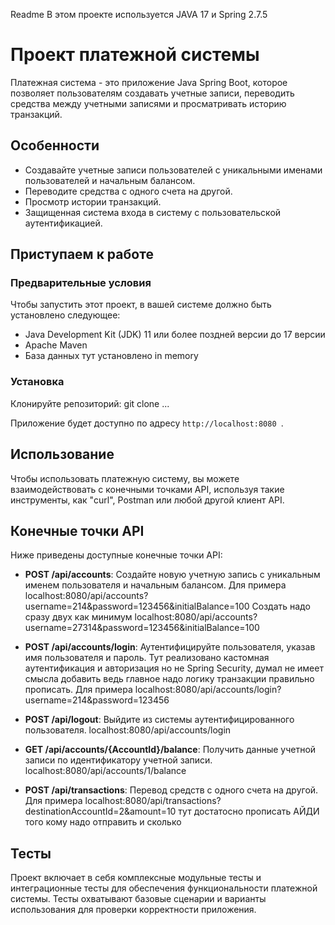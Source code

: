 Readme
В этом проекте используется JAVA 17 и Spring 2.7.5
# Проект платежной системы
Платежная система - это приложение Java Spring Boot, которое позволяет пользователям создавать учетные записи, переводить средства между учетными записями и просматривать историю транзакций.

## Особенности
- Создавайте учетные записи пользователей с уникальными именами пользователей и начальным балансом.
- Переводите средства с одного счета на другой.
- Просмотр истории транзакций.
- Защищенная система входа в систему с пользовательской аутентификацией.

## Приступаем к работе

### Предварительные условия

Чтобы запустить этот проект, в вашей системе должно быть установлено следующее:

- Java Development Kit (JDK) 11 или более поздней версии до 17 версии
- Apache Maven
- База данных тут установлено in memory

### Установка

Клонируйте репозиторий:
git clone ...

Приложение будет доступно по адресу `http://localhost:8080 `.

## Использование

Чтобы использовать платежную систему, вы можете взаимодействовать с конечными точками API, используя такие инструменты, как "curl", Postman или любой другой клиент API.

## Конечные точки API

Ниже приведены доступные конечные точки API:

- **POST /api/accounts**: Создайте новую учетную запись с уникальным именем пользователя и начальным балансом. Для примера localhost:8080/api/accounts?username=214&password=123456&initialBalance=100
Создать надо сразу двух как минимум
localhost:8080/api/accounts?username=27314&password=123456&initialBalance=100

- **POST /api/accounts/login**: Аутентифицируйте пользователя, указав имя пользователя и пароль.
Тут реализовано кастомная аутентификация и авторизация но не Spring Security, думал не имеет смысла добавить ведь главное надо логику транзакции правильно прописать. Для примера localhost:8080/api/accounts/login?username=214&password=123456

- **POST /api/logout**: Выйдите из системы аутентифицированного пользователя.
localhost:8080/api/accounts/login

- **GET /api/accounts/{AccountId}/balance**: Получить данные учетной записи по идентификатору учетной записи.
  localhost:8080/api/accounts/1/balance

- **POST /api/transactions**: Перевод средств с одного счета на другой.
Для примера localhost:8080/api/transactions?destinationAccountId=2&amount=10
тут достатосно прописать АЙДИ того кому надо отправить и сколько

## Тесты
Проект включает в себя комплексные модульные тесты и интеграционные тесты для обеспечения функциональности платежной системы. Тесты охватывают базовые сценарии и варианты использования для проверки корректности приложения.

